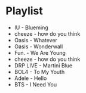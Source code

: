 # Playlist

* IU - Blueming
* cheeze - how do you think
* Oasis - Whatever
* Oasis - Wonderwall
* Fun. - We Are Young
* cheeze - how do you think
* DRP LIVE - Martini Blue
* BOL4 - To My Youth
* Adele - Hello
* BTS - I Need You